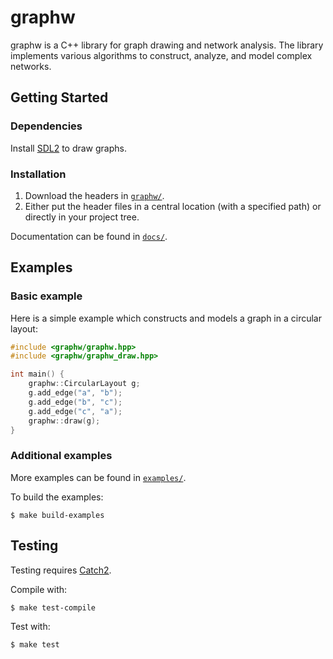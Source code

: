 # graphw

graphw is a C++ library for graph drawing and network analysis. The library implements various algorithms to construct, analyze, and model complex networks.

## Getting Started

### Dependencies

Install [SDL2](http://libsdl.org/download-2.0.php) to draw graphs.

### Installation

1. Download the headers in [`graphw/`](https://github.com/claby2/graphw/tree/master/graphw).
2. Either put the header files in a central location (with a specified path) or directly in your project tree.

Documentation can be found in [`docs/`](./docs/readme.md).

## Examples

### Basic example

Here is a simple example which constructs and models a graph in a circular layout:

```cpp
#include <graphw/graphw.hpp>
#include <graphw/graphw_draw.hpp>

int main() {
    graphw::CircularLayout g;
    g.add_edge("a", "b");
    g.add_edge("b", "c");
    g.add_edge("c", "a");
    graphw::draw(g);
}
```

### Additional examples

More examples can be found in [`examples/`](https://github.com/claby2/graphw/tree/master/examples).

To build the examples:

```console
$ make build-examples
```

## Testing

Testing requires [Catch2](https://github.com/catchorg/Catch2/).

Compile with:

```console
$ make test-compile
```

Test with:

```console
$ make test
```
